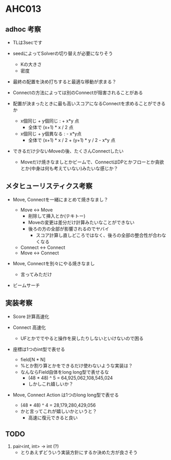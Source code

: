 # AHC013

## adhoc 考察
- TLは3secです

- seedによってSolverの切り替えが必要になりそう
    - Kの大きさ
    - 密度

- 最終の配置を決め打ちすると最適な移動が求まる？
- Connectの方法によっては別のConnectが阻害されることがある

- 配置が決まったときに最も高いスコアになるConnectを求めることができるか
    - x個同じ + y個同じ : + x*y 点 
        - 全体で (x+1) * x / 2 点
    - x個同じ + y個異なる : - x*y点 
        - 全体で (x+1) * x / 2 + (y+1) * y / 2 - x*y 点
    
- できるだけ少ないMoveの後、たくさんConnectしたい
    - Moveだけ焼きなましとかビームで、ConnectはDPとかフローとか貪欲とか(中身は何も考えていない)みたいな感じか？

## メタヒューリスティクス考察
- Move, Connectを一緒にまとめて焼きなまし？
    - Move <-> Move
        - 削除して挿入とか(テキトー)
        - Moveの変更は差分だけ計算みたいなことができない
        - 後ろの方の全部が影響されるのでヤバイ
            - スコア計算し直しどころではなく、後ろの全部の整合性が合わなくなる
    - Connect <-> Connect
    - Move <-> Connect

- Move, Connectを別々にやる焼きなまし
    - 言ってみただけ


- ビームサーチ


## 実装考察
- Score 計算高速化
- Connect 高速化
    - UFとかででやると操作を戻したりしないといけないので困る

- 座標は1つのint型で表せる
    - field[N * N]
    - %とか割り算とかをできるだけ使わないような実装は？
    - なんならField自体をlong long型で表せるな
        - (48 * 48) ^ 5 = 64,925,062,108,545,024
        - しかしこれ嬉しいか？

- Move, Connect Action は1つのlong long型で表せる
    - (48 * 48) ^ 4 = 28,179,280,429,056
    - かと言ってこれが嬉しいかというと？
        - 高速に復元できると良い

## TODO
1. pair<int, int> -> int (?)
    - とりあえずどういう実装方針にするか決めた方が良さそう